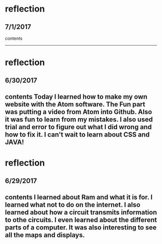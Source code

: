 # reflection
## 7/1/2017
contents

---

# reflection
## 6/30/2017
contents
Today I learned how to make my own website with the Atom software. The Fun part was putting a video from Atom into Github. Also it was fun to learn from my mistakes. I also used trial and error to figure out what I did wrong and how to fix it. I can't wait to learn about CSS and JAVA!
---

# reflection
## 6/29/2017
contents
I learned about Ram and what it is for. I learned what not to do on the internet. I also learned about how a circuit transmits information to othe circuits. I even learned about the different parts of a computer. It was also interesting to see all the maps and displays.
---
